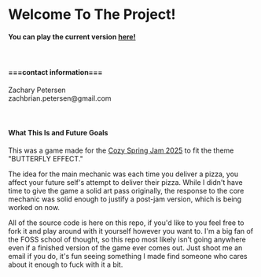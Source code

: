 <h1>Welcome To The Project!</h1>
<h4>You can play the current version <a href='https://zacharyisnthere.itch.io/youre-a-butterfly-and-you-deliver-pizzas'>here!</a></h4>
</br>

<h4>===contact information===</h4>
Zachary Petersen</br>
zachbrian.petersen@gmail.com
</br></br></br>

<h4>What This Is and Future Goals</h4>
<p>This was a game made for the <a href='https://itch.io/jam/cozy-spring-jam-2025'>Cozy Spring Jam 2025</a> to fit the theme "BUTTERFLY EFFECT."</p>
<p>The idea for the main mechanic was each time you deliver a pizza, you affect your future self's attempt to deliver their pizza. While I didn't have time to give the game a solid art pass originally, the response to the core mechanic was solid enough to justify a post-jam version, which is being worked on now.</p>
<p>All of the source code is here on this repo, if you'd like to you feel free to fork it and play around with it yourself however you want to. I'm a big fan of the FOSS school of thought, so this repo most likely isn't going anywhere even if a finished version of the game ever comes out. Just shoot me an email if you do, it's fun seeing something I made find someone who cares about it enough to fuck with it a bit.</p>
